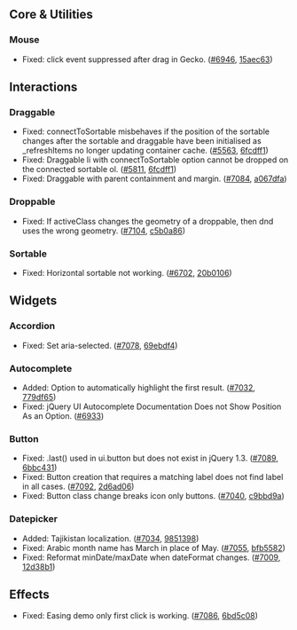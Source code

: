 <script>{
	"title": "jQuery UI 1.8.11 Changelog"
}</script>

## Core &amp; Utilities

### Mouse

* Fixed: click event suppressed after drag in Gecko. ([#6946](http://bugs.jqueryui.com/ticket/6946), [15aec63](http://github.com/jquery/jquery-ui/commit/15aec63edc10bffcce638ff5244b5faba1ef51fd))

## Interactions

### Draggable

* Fixed: connectToSortable misbehaves if the position of the sortable changes after the sortable and draggable have been initialised as _refreshItems no longer updating container cache. ([#5563](http://bugs.jqueryui.com/ticket/5563), [6fcdff1](http://github.com/jquery/jquery-ui/commit/6fcdff13fa4a14dd5427f71f83727b87520349fb))
* Fixed: Draggable li with connectToSortable option cannot be dropped on the connected sortable ol. ([#5811](http://bugs.jqueryui.com/ticket/5811), [6fcdff1](http://github.com/jquery/jquery-ui/commit/6fcdff13fa4a14dd5427f71f83727b87520349fb))
* Fixed: Draggable with parent containment and margin. ([#7084](http://bugs.jqueryui.com/ticket/7084), [a067dfa](http://github.com/jquery/jquery-ui/commit/a067dfa8a22f9705bd062cfd651feb0bff3e3cf6))

### Droppable

* Fixed: If activeClass changes the geometry of a droppable, then dnd uses the wrong geometry. ([#7104](http://bugs.jqueryui.com/ticket/7104), [c5b0a86](http://github.com/jquery/jquery-ui/commit/c5b0a8660a57676815901b24be84b3a4bb5a625a))

### Sortable

* Fixed: Horizontal sortable not working. ([#6702](http://bugs.jqueryui.com/ticket/6702), [20b0106](http://github.com/jquery/jquery-ui/commit/20b010640e837cad1ad7203e02b28b399e328725))

## Widgets

### Accordion

* Fixed: Set aria-selected. ([#7078](http://bugs.jqueryui.com/ticket/7078), [69ebdf4](http://github.com/jquery/jquery-ui/commit/69ebdf46a596de6e6889f9532fdad6ad841cc765))

### Autocomplete

* Added: Option to automatically highlight the first result. ([#7032](http://bugs.jqueryui.com/ticket/7032), [779df65](http://github.com/jquery/jquery-ui/commit/779df6517d4e1bdd7ed3667537adb67c7443d15f))
* Fixed: jQuery UI Autocomplete Documentation Does not Show Position As an Option. ([#6933](http://bugs.jqueryui.com/ticket/6933))

### Button

* Fixed: .last() used in ui.button but does not exist in jQuery 1.3. ([#7089](http://bugs.jqueryui.com/ticket/7089), [6bbc431](http://github.com/jquery/jquery-ui/commit/6bbc43113ccd2722919e4149248c3316c143b287))
* Fixed: Button creation that requires a matching label does not find label in all cases. ([#7092](http://bugs.jqueryui.com/ticket/7092), [2d6ad06](http://github.com/jquery/jquery-ui/commit/2d6ad068733a18e5b69815192e7c0f5614410c56))
* Fixed: Button class change breaks icon only buttons. ([#7040](http://bugs.jqueryui.com/ticket/7040), [c9bbd9a](http://github.com/jquery/jquery-ui/commit/c9bbd9aa6e8bd23e314f4e284aec3b18c6ad797c))

### Datepicker

* Added: Tajikistan localization. ([#7034](http://bugs.jqueryui.com/ticket/7034), [9851398](http://github.com/jquery/jquery-ui/commit/98513985a27153e54eac5cdccd4643047f88c63a))
* Fixed: Arabic month name has March in place of May. ([#7055](http://bugs.jqueryui.com/ticket/7055), [bfb5582](http://github.com/jquery/jquery-ui/commit/bfb5582435bf330b1cbae5953bfa6fbe9747bafe))
* Fixed: Reformat minDate/maxDate when dateFormat changes. ([#7009](http://bugs.jqueryui.com/ticket/7009), [12d38b1](http://github.com/jquery/jquery-ui/commit/12d38b1886b1e4a17d3bd018f028f7fa2b821229))

## Effects

* Fixed: Easing demo only first click is working. ([#7086](http://bugs.jqueryui.com/ticket/7086), [6bd5c08](http://github.com/jquery/jquery-ui/commit/6bd5c08a1d3f28976ef2fb8c31988cd9c18ee055))
